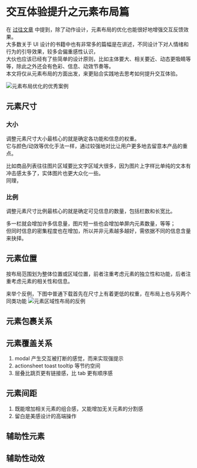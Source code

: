 # 交互体验提升之元素布局篇

在 [过往文章](./articles/minds/how-to-promote-ux-details) 中提到，除了动作设计，元素布局的优化也能很好地增强交互反馈效果。  
大多数关于 UI 设计的书籍中也有非常多的篇幅是在讲述，不同设计下对人情绪和行为的引导效果，较多会偏重感性认识，  
大伙也应该已经有了些简单的设计原则，比如主体要大、相关要近、动态更吸睛等等，除此之外还会有色彩、信息、动效节奏等。  
本文将仅从元素布局的方面出发，来更贴合实践地去思考如何提升交互体验。  

<img src="https://s3.ax1x.com/2020/12/16/r1CCRg.jpg" alt="元素布局优化的优秀案例" />

## 元素尺寸

### 大小

调整元素尺寸大小最核心的就是确定各功能和信息的权重。  
它与颜色/动效等优化手法一样，通过较强地对比让用户更多地去留意本产品的重点。  

比如商品列表往往图片区域要比文字区域大很多，因为图片上字样比单纯的文本有冲击感太多了，实体图片也更大众化一些。  
同理，

### 比例

调整元素尺寸比例最核心的就是确定可见信息的数量，包括栏数和长宽比。  

多一栏就会增加许多信息量，图片短一些也会增加单屏内元素数量，等等；  
但同时信息的密集程度也在增加，所以并非元素越多越好，需依据不同的信息含量来抉择。  



## 元素位置

按布局范围划为整体位置或区域位置，前者注重考虑元素的独立性和功能，后者注重考虑元素的相关性和信息。  

来举个反例，下图中普通下载首先在尺寸上有着更低的权重，在布局上也与另两个同类功能
<img src="https://s3.ax1x.com/2020/12/19/rUMRkn.jpg" alt="元素区域性布局的反例" />

## 元素包裹关系


## 元素覆盖关系
1. modal 产生交互被打断的感觉，而来实现强提示
2. actionsheet toast tooltip 等节约空间
3. 层叠比跳页更有链接感，比 tab 更有顺序感

## 元素间距
1. 既能增加相关元素的组合感，又能增加无关元素的分割感
2. 留白是美感设计的高端操作

## 辅助性元素

## 辅助性动效
